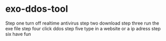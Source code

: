# exo-ddos-tool
Step one turn off realtime antivirus 
step two download 
step three run the exe file 
step four click ddos 
step five type in a website or a ip adress
step six have fun
